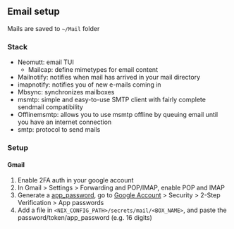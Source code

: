 ## Email setup

Mails are saved to `~/Mail` folder

### Stack

- Neomutt:
  email TUI
  - Mailcap:
    define mimetypes for email content
- Mailnotify:
  notifies when mail has arrived in your mail directory
- imapnotify:
  notifies you of new e-mails coming in
- Mbsync:
  synchronizes mailboxes
- msmtp:
  simple and easy-to-use SMTP client with fairly complete sendmail compatibility
- Offlinemsmtp:
  allows you to use msmtp offline by queuing email until you have an internet connection
- smtp:
  protocol to send mails

### Setup

#### Gmail

1. Enable 2FA auth in your google account
1. In Gmail > Settings > Forwarding and POP/IMAP, enable POP and IMAP
1. Generate a [app_password](https://support.google.com/accounts/answer/185833?hl=en), go to [Google Account](https://myaccount.google.com/) > Security > 2-Step Verification > App passwords
1. Add a file in `<NIX_CONFIG_PATH>/secrets/mail/<BOX_NAME>`, and paste the password/token/app_password (e.g. 16 digits)
